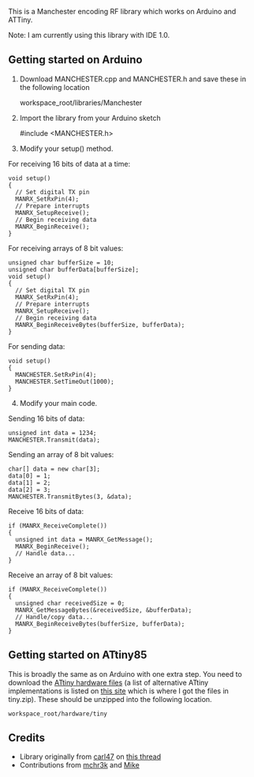 This is a Manchester encoding RF library which works on Arduino and ATTiny.

Note: I am currently using this library with IDE 1.0.

Getting started on Arduino
------

1) Download MANCHESTER.cpp and MANCHESTER.h and save these in the following location

    workspace_root/libraries/Manchester
    
2) Import the library from your Arduino sketch

    #include <MANCHESTER.h>
    
3) Modify your setup() method.

For receiving 16 bits of data at a time:

    void setup()
    {
      // Set digital TX pin
      MANRX_SetRxPin(4);
      // Prepare interrupts
      MANRX_SetupReceive();
      // Begin receiving data
      MANRX_BeginReceive();
    }

For receiving arrays of 8 bit values:
    
    unsigned char bufferSize = 10;
    unsigned char bufferData[bufferSize];
    void setup()
    {
      // Set digital TX pin
      MANRX_SetRxPin(4);
      // Prepare interrupts
      MANRX_SetupReceive();
      // Begin receiving data
      MANRX_BeginReceiveBytes(bufferSize, bufferData);
    }
    
For sending data:

    void setup() 
    {  
      MANCHESTER.SetRxPin(4);
      MANCHESTER.SetTimeOut(1000);
    }

4) Modify your main code.

Sending 16 bits of data:

    unsigned int data = 1234;
    MANCHESTER.Transmit(data);
    
Sending an array of 8 bit values:

    char[] data = new char[3];
    data[0] = 1;
    data[1] = 2;
    data[2] = 3;
    MANCHESTER.TransmitBytes(3, &data);
    
Receive 16 bits of data:

    if (MANRX_ReceiveComplete())
    {
      unsigned int data = MANRX_GetMessage();
      MANRX_BeginReceive();
      // Handle data...
    }
    
Receive an array of 8 bit values:

    if (MANRX_ReceiveComplete())
    {
      unsigned char receivedSize = 0;
      MANRX_GetMessageBytes(&receivedSize, &bufferData);
      // Handle/copy data...
      MANRX_BeginReceiveBytes(bufferSize, bufferData);
    }
    
Getting started on ATtiny85
------

This is broadly the same as on Arduino with one extra step. You need to download the 
[ATtiny hardware files](https://github.com/downloads/mchr3k/arduino-libs-manchester/tiny.zip) (a list of
alternative ATtiny implementations is listed on [this site](http://code.google.com/p/arduino-tiny/) which
is where I got the files in tiny.zip).
These should be unzipped into the following location.

    workspace_root/hardware/tiny

Credits
------

* Library originally from [carl47](http://arduino.cc/forum/index.php?action=profile;u=14566) on 
[this thread](http://arduino.cc/forum/index.php/topic,63755.0.html)
* Contributions from [mchr3k](http://mchr3k-arduino.blogspot.com/) and 
[Mike](https://github.com/MichaelBell/Arduino-sketches)
